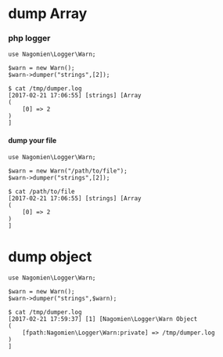 # dump Array
### php logger
```
use Nagomien\Logger\Warn;

$warn = new Warn();
$warn->dumper("strings",[2]);
```
```
$ cat /tmp/dumper.log
[2017-02-21 17:06:55] [strings] [Array
(
    [0] => 2
)
]
```
#### dump your file
```
use Nagomien\Logger\Warn;

$warn = new Warn("/path/to/file");
$warn->dumper("strings",[2]);
```
```
$ cat /path/to/file
[2017-02-21 17:06:55] [strings] [Array
(
    [0] => 2
)
]
```
# dump object
```
use Nagomien\Logger\Warn;

$warn = new Warn();
$warn->dumper("strings",$warn);
```
```
$ cat /tmp/dumper.log
[2017-02-21 17:59:37] [1] [Nagomien\Logger\Warn Object
(
    [fpath:Nagomien\Logger\Warn:private] => /tmp/dumper.log
)
]
```

